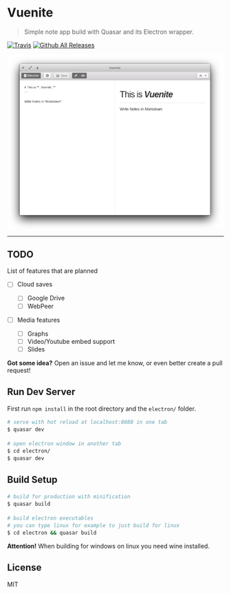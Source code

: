 # Vuenite

> Simple note app build with Quasar and its Electron wrapper.

[![Travis](https://img.shields.io/travis/ExNG/vuenite.svg)](https://travis-ci.org/ExNG/vuenite) [![Github All Releases](https://img.shields.io/github/downloads/ExNG/vuenite/total.svg)](http://github.com/ExNG/vuenite)

![Vuenite Screenshot](docs/images/vuenite_screenshot.png)

--------------------------------------------------------------------------------

## TODO

List of features that are planned

- [ ] Cloud saves

  - [ ] Google Drive
  - [ ] WebPeer

- [ ] Media features

  - [ ] Graphs
  - [ ] Video/Youtube embed support
  - [ ] Slides

**Got some idea?** Open an issue and let me know, or even better create a pull request!

## Run Dev Server

First run `npm install` in the root directory and the `electron/` folder.

```bash
# serve with hot reload at localhost:8080 in one tab
$ quasar dev

# open electron window in another tab
$ cd electron/
$ quasar dev
```

## Build Setup

```bash
# build for production with minification
$ quasar build

# build electron executables
# you can type linux for example to just build for linux
$ cd electron && quasar build
```

**Attention!** When building for windows on linux you need wine installed.

## License

MIT
